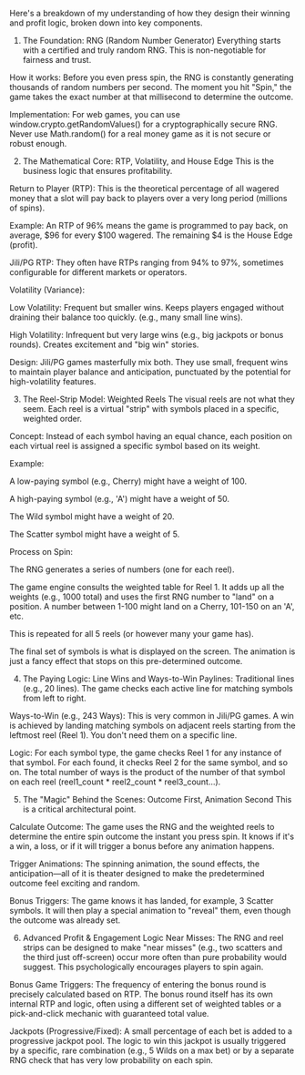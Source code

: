 Here's a breakdown of my understanding of how they design their winning and profit logic, broken down into key components.

1. The Foundation: RNG (Random Number Generator)
Everything starts with a certified and truly random RNG. This is non-negotiable for fairness and trust.

How it works: Before you even press spin, the RNG is constantly generating thousands of random numbers per second. The moment you hit "Spin," the game takes the exact number at that millisecond to determine the outcome.

Implementation: For web games, you can use window.crypto.getRandomValues() for a cryptographically secure RNG. Never use Math.random() for a real money game as it is not secure or robust enough.

2. The Mathematical Core: RTP, Volatility, and House Edge
This is the business logic that ensures profitability.

Return to Player (RTP): This is the theoretical percentage of all wagered money that a slot will pay back to players over a very long period (millions of spins).

Example: An RTP of 96% means the game is programmed to pay back, on average, $96 for every $100 wagered. The remaining $4 is the House Edge (profit).

Jili/PG RTP: They often have RTPs ranging from 94% to 97%, sometimes configurable for different markets or operators.

Volatility (Variance):

Low Volatility: Frequent but smaller wins. Keeps players engaged without draining their balance too quickly. (e.g., many small line wins).

High Volatility: Infrequent but very large wins (e.g., big jackpots or bonus rounds). Creates excitement and "big win" stories.

Design: Jili/PG games masterfully mix both. They use small, frequent wins to maintain player balance and anticipation, punctuated by the potential for high-volatility features.

3. The Reel-Strip Model: Weighted Reels
The visual reels are not what they seem. Each reel is a virtual "strip" with symbols placed in a specific, weighted order.

Concept: Instead of each symbol having an equal chance, each position on each virtual reel is assigned a specific symbol based on its weight.

Example:

A low-paying symbol (e.g., Cherry) might have a weight of 100.

A high-paying symbol (e.g., 'A') might have a weight of 50.

The Wild symbol might have a weight of 20.

The Scatter symbol might have a weight of 5.

Process on Spin:

The RNG generates a series of numbers (one for each reel).

The game engine consults the weighted table for Reel 1. It adds up all the weights (e.g., 1000 total) and uses the first RNG number to "land" on a position. A number between 1-100 might land on a Cherry, 101-150 on an 'A', etc.

This is repeated for all 5 reels (or however many your game has).

The final set of symbols is what is displayed on the screen. The animation is just a fancy effect that stops on this pre-determined outcome.

4. The Paying Logic: Line Wins and Ways-to-Win
Paylines: Traditional lines (e.g., 20 lines). The game checks each active line for matching symbols from left to right.

Ways-to-Win (e.g., 243 Ways): This is very common in Jili/PG games. A win is achieved by landing matching symbols on adjacent reels starting from the leftmost reel (Reel 1). You don't need them on a specific line.

Logic: For each symbol type, the game checks Reel 1 for any instance of that symbol. For each found, it checks Reel 2 for the same symbol, and so on. The total number of ways is the product of the number of that symbol on each reel (reel1_count * reel2_count * reel3_count...).

5. The "Magic" Behind the Scenes: Outcome First, Animation Second
This is a critical architectural point.

Calculate Outcome: The game uses the RNG and the weighted reels to determine the entire spin outcome the instant you press spin. It knows if it's a win, a loss, or if it will trigger a bonus before any animation happens.

Trigger Animations: The spinning animation, the sound effects, the anticipation—all of it is theater designed to make the predetermined outcome feel exciting and random.

Bonus Triggers: The game knows it has landed, for example, 3 Scatter symbols. It will then play a special animation to "reveal" them, even though the outcome was already set.

6. Advanced Profit & Engagement Logic
Near Misses: The RNG and reel strips can be designed to make "near misses" (e.g., two scatters and the third just off-screen) occur more often than pure probability would suggest. This psychologically encourages players to spin again.

Bonus Game Triggers: The frequency of entering the bonus round is precisely calculated based on RTP. The bonus round itself has its own internal RTP and logic, often using a different set of weighted tables or a pick-and-click mechanic with guaranteed total value.

Jackpots (Progressive/Fixed): A small percentage of each bet is added to a progressive jackpot pool. The logic to win this jackpot is usually triggered by a specific, rare combination (e.g., 5 Wilds on a max bet) or by a separate RNG check that has very low probability on each spin.